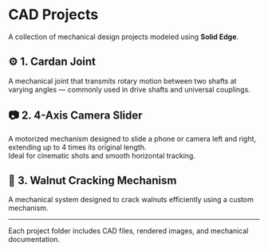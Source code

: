 # CAD Projects

A collection of mechanical design projects modeled using **Solid Edge**.

## ⚙️ 1. Cardan Joint

A mechanical joint that transmits rotary motion between two shafts at varying angles — commonly used in drive shafts and universal couplings.

## 📷 2. 4-Axis Camera Slider

A motorized mechanism designed to slide a phone or camera left and right, extending up to 4 times its original length.  
Ideal for cinematic shots and smooth horizontal tracking.

## 🥥 3. Walnut Cracking Mechanism

A mechanical system designed to crack walnuts efficiently using a custom mechanism.

---

Each project folder includes CAD files, rendered images, and mechanical documentation.

